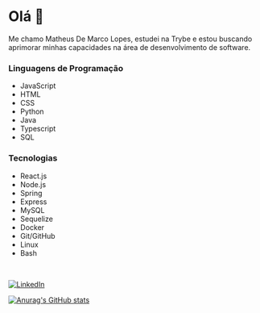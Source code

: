 <!DOCTYPE html>
<html lang="en">
<head>
    <meta charset="UTF-8">
    <meta name="viewport" content="width=device-width, initial-scale=1.0">
</head>
  
<body>
  <h1>Olá 👋</h1>
  <p>Me chamo Matheus De Marco Lopes, estudei na Trybe e estou buscando aprimorar minhas capacidades na área de desenvolvimento de software.</p>

  <h3>Linguagens de Programação</h3>
  <ul>
    <li>JavaScript</li>
    <li>HTML</li>
    <li>CSS</li>
    <li>Python</li>
    <li>Java</li>
    <li>Typescript</li>
      <li>SQL</li>
  </ul>
  <h3>Tecnologias</h3>
  <ul>
    <li>React.js</li>
    <li>Node.js</li>
    <li>Spring</li>
    <li>Express</li>
      <li>MySQL</li>
      <li>Sequelize</li>
      <li>Docker</li>
      <li>Git/GitHub</li>
      <li>Linux</li>
      <li>Bash</li>
  </ul>
  <br>

<a href="https://www.linkedin.com/in/matheusdemarcolopes/"><img alt="LinkedIn" src="https://img.shields.io/badge/LinkedIn-0077B5?style=for-the-badge&logo=linkedin&logoColor=white" /></a>
  
</body>

</html>

[![Anurag's GitHub stats](https://github-readme-stats.vercel.app/api?username=matheusdmlopes&show_icons=true)](https://github.com/anuraghazra/github-readme-stats)

<!--
[![Top Langs](https://github-readme-stats.vercel.app/api/top-langs/?username=matheusdmlopes)](https://github.com/anuraghazra/github-readme-stats)
-->







<!--
**matheusdmlopes/matheusdmlopes** is a ✨ _special_ ✨ repository because its `README.md` (this file) appears on your GitHub profile.

Here are some ideas to get you started:

- 🔭 I’m currently working on ...
- 🌱 I’m currently learning ...
- 👯 I’m looking to collaborate on ...
- 🤔 I’m looking for help with ...
- 💬 Ask me about ...
- 📫 How to reach me: ...
- 😄 Pronouns: ...
- ⚡ Fun fact: ...
-->
